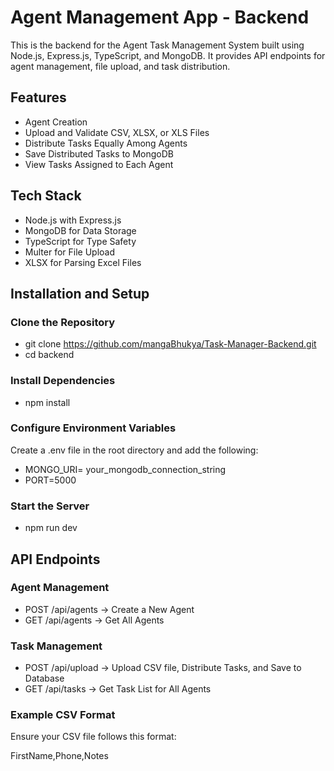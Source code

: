 # **Agent Management App - Backend**
This is the backend for the Agent Task Management System built using Node.js, Express.js, TypeScript, and MongoDB. It provides API endpoints for agent management, file upload, and task distribution.

## Features
- Agent Creation
- Upload and Validate CSV, XLSX, or XLS Files
- Distribute Tasks Equally Among Agents
- Save Distributed Tasks to MongoDB
- View Tasks Assigned to Each Agent

## Tech Stack
- Node.js with Express.js
- MongoDB for Data Storage
- TypeScript for Type Safety
- Multer for File Upload
- XLSX for Parsing Excel Files

## Installation and Setup
### Clone the Repository
- git clone https://github.com/mangaBhukya/Task-Manager-Backend.git
- cd backend

### Install Dependencies
- npm install

### Configure Environment Variables
Create a .env file in the root directory and add the following:
- MONGO_URI= your_mongodb_connection_string
- PORT=5000

### Start the Server
- npm run dev

## API Endpoints
### Agent Management
- POST /api/agents → Create a New Agent
- GET /api/agents → Get All Agents

### Task Management
- POST /api/upload → Upload CSV file, Distribute Tasks, and Save to Database
- GET /api/tasks → Get Task List for All Agents

### Example CSV Format
Ensure your CSV file follows this format:

FirstName,Phone,Notes
